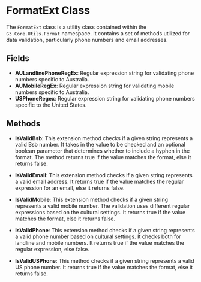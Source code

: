 # FormatExt Class

The `FormatExt` class is a utility class contained within the `G3.Core.Utils.Format` namespace. It contains a set of methods utilized for data validation, particularly phone numbers and email addresses.

## Fields
- **AULandlinePhoneRegEx**: Regular expression string for validating phone numbers specific to Australia.
- **AUMobileRegEx**: Regular expression string for validating mobile numbers specific to Australia.
- **USPhoneRegex**: Regular expression string for validating phone numbers specific to the United States.

## Methods

- **IsValidBsb**: This extension method checks if a given string represents a valid Bsb number. It takes in the value to be checked and an optional boolean parameter that determines whether to include a hyphen in the format. The method returns true if the value matches the format, else it returns false.

- **IsValidEmail**: This extension method checks if a given string represents a valid email address. It returns true if the value matches the regular expression for an email, else it returns false.

- **IsValidMobile**: This extension method checks if a given string represents a valid mobile number. The validation uses different regular expressions based on the cultural settings. It returns true if the value matches the format, else it returns false.

- **IsValidPhone**: This extension method checks if a given string represents a valid phone number based on cultural settings. It checks both for landline and mobile numbers. It returns true if the value matches the regular expression, else false.

- **IsValidUSPhone**: This method checks if a given string represents a valid US phone number. It returns true if the value matches the format, else it returns false.